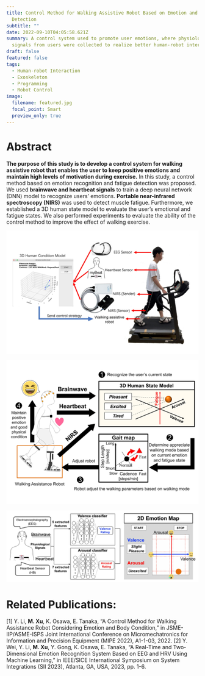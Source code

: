 ```yaml
---
title: Control Method for Walking Assistive Robot Based on Emotion and Fatigue
  Detection
subtitle: ""
date: 2022-09-10T04:05:58.621Z
summary: A control system used to promote user emotions, where physiological
  signals from users were collected to realize better human-robot interaction
draft: false
featured: false
tags:
  - Human-robot Interaction
  - Exoskeleton
  - Programming
  - Robot Control
image:
  filename: featured.jpg
  focal_point: Smart
  preview_only: true
---
```

# Abstract

**The purpose of this study is to develop a control system for walking assistive robot that enables the user to keep positive emotions and maintain high levels of motivation during exercise.** In this study, a control method based on emotion recognition and fatigue detection was proposed. We used **brainwave and heartbeat signals** to train a deep neural network (DNN) model to recognize users’ emotions. **Portable near-infrared spectroscopy (NIRS)** was used to detect muscle fatigue. Furthermore, we established a 3D human state model to evaluate the user’s emotional and fatigue states. We also performed experiments to evaluate the ability of the control method to improve the effect of walking exercise.



![](ashomepage.jpg "Overview of the walking assistive system")

![](as2.jpg "Control process of the walking assistive system")

![](as3.jpg "Flow diagram of the real-time emotion recognition system")



# Related Publications:

\[1] Y. Li, **M. Xu**, K. Osawa, E. Tanaka, “A Control Method for Walking Assistance Robot Considering Emotion and Body Condition,” in JSME-IIP/ASME-ISPS Joint International Conference on Micromechatronics for Information and Precision Equipment (MIPE 2022), A1-1-03, 2022. 
\[2] Y. Wei, Y. Li, **M. Xu**, Y. Gong, K. Osawa, E. Tanaka, “A Real-Time and Two-Dimensional Emotion Recognition System Based on EEG and HRV Using Machine Learning,” in IEEE/SICE International Symposium on System Integrations (SII 2023), Atlanta, GA, USA, 2023, pp. 1-6.